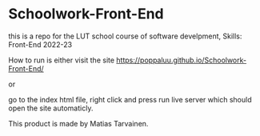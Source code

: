 # Schoolwork-Front-End
this is a repo for the LUT school course of software develpment, Skills: Front-End 2022-23

How to run is either visit the site https://poppaluu.github.io/Schoolwork-Front-End/

or

go to the index html file, right click and press run live server which should open the site automaticly.

This product is made by Matias Tarvainen.
